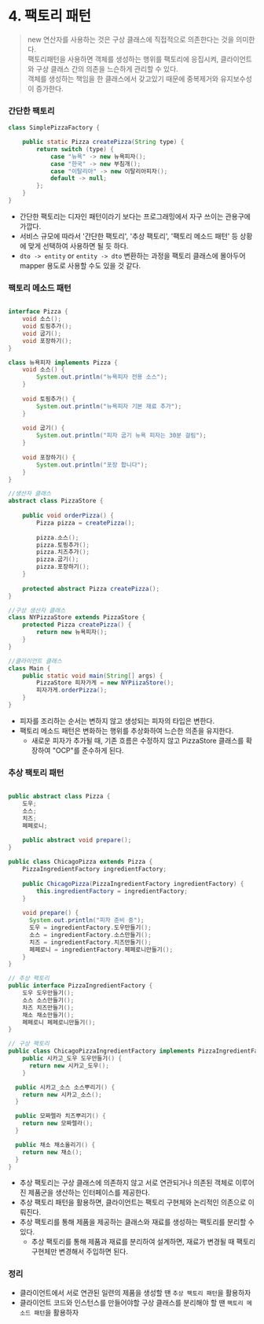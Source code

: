 # 4. 팩토리 패턴
> new 연산자를 사용하는 것은 구상 클래스에 직접적으로 의존한다는 것을 의미한다.  
> 팩토리패턴을 사용하면 객체를 생성하는 행위를 팩토리에 응집시켜, 클라이언트와 구상 클래스 간의 의존을 느슨하게 관리할 수 있다.  
> 객체를 생성하는 책임을 한 클래스에서 갖고있기 때문에 중복제거와 유지보수성이 증가한다. 

### 간단한 팩토리

```java 
class SimplePizzaFactory {

    public static Pizza createPizza(String type) {
        return switch (type) {
            case "뉴욕" -> new 뉴욕피자();
            case "한국" -> new 부침개();
            case "이탈리아" -> new 이탈리아피자();
            default -> null;
        };
    }
}
```
- 간단한 팩토리는 디자인 패턴이라기 보다는 프로그래밍에서 자구 쓰이는 관용구에 가깝다.
- 서비스 규모에 따라서 '간단한 팩토리', '추상 팩토리', '팩토리 메소드 패턴' 등 상황에 맞게 선택하여 사용하면 될 듯 하다.
- `dto -> entity` or  `entity -> dto` 변환하는 과정을 팩토리 클래스에 몰아두어 mapper 용도로 사용할 수도 있을 것 같다. 


### 팩토리 메소드 패턴
```java

interface Pizza {
    void 소스();
    void 토핑추가();
    void 굽기();
    void 포장하기();
}

class 뉴욕피자 implements Pizza {
    void 소스() {
        System.out.println("뉴욕피자 전용 소스");    
    }
    
    void 토핑추가() {
        System.out.println("뉴욕피자 기본 재료 추가");
    }
    
    void 굽기() {
        System.out.println("피자 굽기 뉴욕 피자는 30분 걸림");
    }
    
    void 포장하기() {
        System.out.println("포장 합니다");
    }
}

//생산자 클래스
abstract class PizzaStore {
    
    public void orderPizza() {
        Pizza pizza = createPizza();
        
        pizza.소스();
        pizza.토핑추가();
        pizza.치즈추가();
        pizza.굽기();
        pizza.포장하기();
    }
    
    protected abstract Pizza createPizza();
}

//구상 생산자 클래스
class NYPizzaStore extends PizzaStore {
    protected Pizza createPizza() {
        return new 뉴욕피자();
    }
}

//클라이언트 클래스
class Main {
    public static void main(String[] args) {
        PizzaStore 피자가게 = new NYPiizaStore();
        피자가게.orderPizza();
    }
}
```
- 피자를 조리하는 순서는 변하지 않고 생성되는 피자의 타입은 변한다.
- 팩토리 메소드 패턴은 변화하는 행위를 추상화하여 느슨한 의존을 유지한다.
  - 새로운 피자가 추가될 때, 기존 흐름은 수정하지 않고 PizzaStore 클래스를 확장하여 "OCP"를 준수하게 된다.

### 추상 팩토리 패턴
```java

public abstract class Pizza {
    도우;
    소스;
    치즈;
    페페로니;
    
    public abstract void prepare(); 
}

public class ChicagoPizza extends Pizza {
    PizzaIngredientFactory ingredientFactory;
    
    public ChicagoPizza(PizzaIngredientFactory ingredientFactory) {
        this.ingredientFactory = ingredientFactory;
    }
    
    void prepare() {
      System.out.println("피자 준비 중");
      도우 = ingredientFactory.도우만들기();
      소스 = ingredientFactory.소스만들기();
      치즈 = ingredientFactory.치즈만들기();
      페페로니 = ingredientFactory.페페로니만들기();
    }
}

// 추상 팩토리
public interface PizzaIngredientFactory {
    도우 도우만들기();
    소스 소스만들기();
    차즈 치즈만들기();
    채소 채소만들기();
    페페로니 페페로니만들기();
} 

// 구상 팩토리
public class ChicagoPizzaIngredientFactory implements PizzaIngredientFactory {
    public 시카고_도우 도우만들기() {
      return new 시카고_도우();
    }

  public 시카고_소스 소스뿌리기() {
    return new 시카고_소스();
  }

  public 모짜렐라 치즈뿌리기() {
    return new 모짜렐라();
  }

  public 채소 채소올리기() {
    return new 채소();
  }
}
```
- 추상 팩토리는 구상 클래스에 의존하지 않고 서로 연관되거나 의존된 객체로 이루어진 제품군을 생산하는 인터페이스를 제공한다.
- 추상 팩토리 패턴을 활용하면, 클라이언트는 팩토리 구현체와 논리적인 의존으로 이뤄진다.  
- 추상 팩토리를 통해 제품을 제공하는 클래스와 재료를 생성하는 팩토리를 분리할 수 있다.
  - 추상 팩토리를 통해 제품과 재료를 분리하여 설계하면, 재료가 변경될 때 팩토리 구현체만 변경해서 주입하면 된다.


### 정리
- 클라이언트에서 서로 연관된 일련의 제품을 생성할 땐 `추상 팩토리 패턴`을 활용하자
- 클라이언트 코드와 인스턴스를 만들어야할 구상 클래스를 분리해야 할 땐 `팩토리 메소드 패턴`을 활용하자